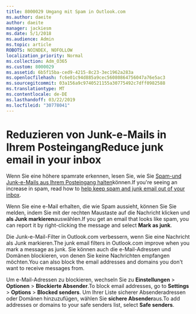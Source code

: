 ```yaml
---
title: 8000029 Umgang mit Spam in Outlook.com
ms.author: daeite
author: daeite
manager: jackiesm
ms.date: 5/1/2018
ms.audience: Admin
ms.topic: article
ROBOTS: NOINDEX, NOFOLLOW
localization_priority: Normal
ms.collection: Adm_O365
ms.custom: 8000029
ms.assetid: 6b5f15ba-ced9-4215-8c23-3ec1962a283a
ms.openlocfilehash: fc6e01c94d885a9cec56080864756047a76e5ac3
ms.sourcegitcommit: 03a156a9c9740521155a30775492c7dff0982588
ms.translationtype: MT
ms.contentlocale: de-DE
ms.lasthandoff: 03/22/2019
ms.locfileid: "30778041"
---
```

# <a name="reduce-junk-email-in-your-inbox"></a><span data-ttu-id="38647-102">Reduzieren von Junk-e-Mails in Ihrem Posteingang</span><span class="sxs-lookup"><span data-stu-id="38647-102">Reduce junk email in your inbox</span></span>

<span data-ttu-id="38647-103">Wenn Sie eine höhere spamrate erkennen, lesen Sie, wie Sie [Spam-und Junk-e-Mails aus Ihrem Posteingang halten](https://go.microsoft.com/fwlink/p/?linkid=873140)können.</span><span class="sxs-lookup"><span data-stu-id="38647-103">If you're seeing an increase in spam, read how to [help keep spam and junk email out of your inbox](https://go.microsoft.com/fwlink/p/?linkid=873140).</span></span>
  
<span data-ttu-id="38647-104">Wenn Sie eine e-Mail erhalten, die wie Spam aussieht, können Sie Sie melden, indem Sie mit der rechten Maustaste auf die Nachricht klicken und **als Junk markieren**auswählen.</span><span class="sxs-lookup"><span data-stu-id="38647-104">If you get an email that looks like spam, you can report it by right-clicking the message and select **Mark as junk**.</span></span> 
  
<span data-ttu-id="38647-105">Die Junk-e-Mail-Filter in Outlook.com verbessern, wenn Sie eine Nachricht als Junk markieren.</span><span class="sxs-lookup"><span data-stu-id="38647-105">The junk email filters in Outlook.com improve when you mark a message as junk.</span></span> <span data-ttu-id="38647-106">Sie können auch die e-Mail-Adressen und Domänen blockieren, von denen Sie keine Nachrichten empfangen möchten.</span><span class="sxs-lookup"><span data-stu-id="38647-106">You can also block the email addresses and domains you don't want to receive messages from.</span></span>
  
<span data-ttu-id="38647-107">Um e-Mail-Adressen zu blockieren, wechseln Sie zu **Einstellungen** \> **Optionen** \> **Blockierte Absender**.</span><span class="sxs-lookup"><span data-stu-id="38647-107">To block email addresses, go to **Settings** \> **Options** \> **Blocked senders**.</span></span> <span data-ttu-id="38647-108">Um Ihrer Liste sicherer Absenderadressen oder Domänen hinzuzufügen, wählen Sie **sichere Absender**aus.</span><span class="sxs-lookup"><span data-stu-id="38647-108">To add addresses or domains to your safe senders list, select **Safe senders**.</span></span> 
  

